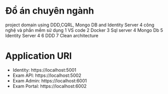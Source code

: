 # Đồ án chuyên ngành
project domain using DDD,CQRL, Mongo DB and Identity Server 4
công nghệ và phần mềm sử dụng
1 VS code
2 Docker
3 Sql server
4 Mongo Db
5 Identity Server 4
6 DDD
7 Clean architecture
# Application URl
- Identity: https://localhost:5001
- Exam API: https://localhost:5002
- Exam Admin: https://localhost:6001
- Exam Portal: https://localhost:6002